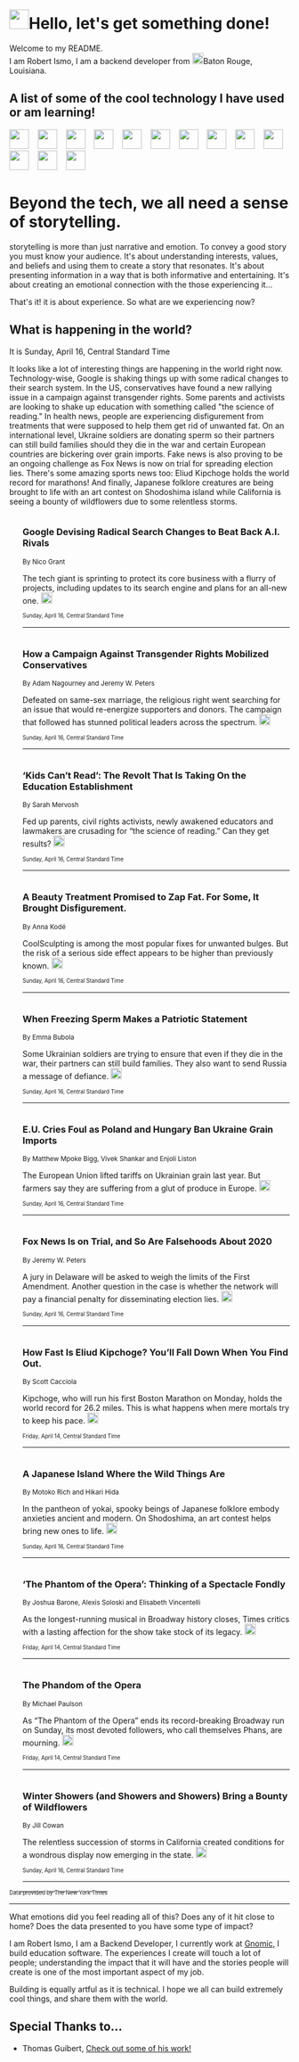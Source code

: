<h1><img src="https://emojis.slackmojis.com/emojis/images/1643514375/3493/hot-coffee.gif?1643514375" width="35"/>Hello, let's get something done!</h1>

<p>Welcome to my README.<br/>
I am Robert Ismo, I am a backend developer from <img src="https://emojis.slackmojis.com/emojis/images/1638395689/50435/moulin_rouge.png?1638395689" width="20"/>Baton Rouge, Louisiana.</p>
<h2>A list of some of the cool technology I have used or am learning!</h2>
<p>
<img src="https://emojis.slackmojis.com/emojis/images/1643516091/21142/meow_bongotap.gif?1643516091" width="35" alt="">
<img src="https://img.shields.io/badge/Favorite%20Frontend%20Framework-SvelteKit-f83903" alt="">
<img src="https://img.shields.io/badge/Second%20Favorite-Vue-40b581" alt="">
<img src="https://img.shields.io/badge/Most%20Used%20Runtime-Nodejs-78b061" alt="">
<img src="https://emojis.slackmojis.com/emojis/images/1643517416/34482/fire.gif?1643517416" width="35" alt="">
<img src="https://img.shields.io/badge/Javascript%20But%20Better-Typescript-0078ca" alt="">
<img src="https://img.shields.io/badge/Favorite%20Language-Elixir-3e244d" alt="">
<img src="https://img.shields.io/badge/Containerize%20Everything-Docker-6ac9ef" alt="">
<img src="https://emojis.slackmojis.com/emojis/images/1643514596/5999/meow_party.gif?1643514596" width="35" alt="">
<img src="https://img.shields.io/badge/API%20Love%20Language-Graphql-de32a5" alt="">
<img src="https://img.shields.io/badge/Our%20Favorite%20Version%20Controller-Git-e94f33" alt="">
<img src="https://img.shields.io/badge/Favorite%20Database-Redis-d42d1d" alt="">
<img src="https://emojis.slackmojis.com/emojis/images/1643514559/5584/deployparrot.gif?1643514559" width="35" alt="">
<img src="https://img.shields.io/badge/Container%20Interstate-RabbitMQ-f66200" alt="">
<img src="https://img.shields.io/badge/Gotta%20Learn-Kubernetes-316adf" alt="">
<img src="https://img.shields.io/badge/Really%20Mature%20Now-WASM-654fef" alt="">
<img src="https://emojis.slackmojis.com/emojis/images/1666642497/61942/dance_vibe.gif?1666642497" width="35" alt="">
<img src="https://img.shields.io/badge/For%20My%20M1-ARM64-657d96" alt="">
<img src="https://img.shields.io/badge/Loving%20This%20So%20Much-TailwindCSS-17bcb5" alt="">
<img src="https://img.shields.io/badge/Cool%20Build%20Tool-Vite-f9cb24" alt="">
<img src="https://emojis.slackmojis.com/emojis/images/1669231376/62819/working-on-it.gif?1669231376" width="35" alt="">
<img src="https://img.shields.io/badge/Fun%20and%20Easy%20Database-MongoDB-5f8c49" alt="">
<img src="https://img.shields.io/badge/JS%20Life%20Support-NPM-c73737" alt="">
<img src="https://img.shields.io/badge/I%20Liked%20It-DynamoDB-0073b9" alt="">
<img src="https://emojis.slackmojis.com/emojis/images/1643514045/46/question.gif?1643514045" width="35" alt="">
<img src="https://img.shields.io/badge/cool-React-60d6f9" alt="">
<img src="https://img.shields.io/badge/Future%20Big%20Project-Lambda-f37e00" alt="">
<img src="https://img.shields.io/badge/NPM%20But%20Better-PNPM-f1aa07" alt="">
<img src="https://emojis.slackmojis.com/emojis/images/1643514943/9662/fbwow.gif?1643514943" width="35" alt="">
<img src="https://img.shields.io/badge/First%20Language-C-662079" alt="">
<img src="https://img.shields.io/badge/Where%20I%20Deploy%20Frontend-Vercel-000000" alt="">
<img src="https://img.shields.io/badge/Who%20Does%20not%20Want%20an%20App-Swift-f9492a" alt="">
<img src="https://emojis.slackmojis.com/emojis/images/1643514058/151/javascript.png?1643514058" width="35" alt="">
<img src="https://img.shields.io/badge/cool-Python-fbd542" alt="">
<img src="https://img.shields.io/badge/Favorite%20Something-Stripe-656cdc" alt="">
<img src="https://img.shields.io/badge/Of%20Course-HTML5-ed6327" alt="">
<img src="https://emojis.slackmojis.com/emojis/images/1660415405/60731/bomb.gif?1660415405" width="35" alt="">
<img src="https://img.shields.io/badge/hate-CSS-2964ec" alt="">
<img src="https://img.shields.io/badge/Learning-CircleCI-141215" alt="">
<img src="https://img.shields.io/badge/Learning-Rust-fbbb3b" alt="">
<img src="https://emojis.slackmojis.com/emojis/images/1660415397/60712/writing-hand.gif?1660415397" width="35" alt="">
<img src="https://img.shields.io/badge/Dev%20Browser%20of%20Choice-Firefox-cc4e26" alt="">
<img src="https://img.shields.io/badge/Recoverying%20From%20Windows-UNIX-1781e3" alt="">
<img src="https://img.shields.io/badge/LOVE-LogSeq-90c1c2" alt="">
<img src="https://emojis.slackmojis.com/emojis/images/1643514066/223/kirby.gif?1643514066" width="35" alt="">
<img src="https://img.shields.io/badge/Daily%20Driver-MacOS-e6e6e8" alt="">
<img src="https://img.shields.io/badge/Git%20Server-Github-000000" alt="">
<img src="https://img.shields.io/badge/enjoyable-EC2-f17428" alt="">
<img src="https://emojis.slackmojis.com/emojis/images/1643514239/2069/excited.gif?1643514239" width="35" alt="">
</p>
<h1>Beyond the tech, we all need a sense of storytelling.</h1>
<p>storytelling is more than just narrative and emotion. To convey a good story you must know your audience. It's about understanding interests, values, and beliefs and using them to create a story that resonates. It's about presenting information in a way that is both informative and entertaining. It's about creating an emotional connection with the those experiencing it...</p>
<p>That's it! it is about experience. So what are we experiencing now?</p>
<h2>What is happening in the world?</h2>
<p>It is Sunday, April 16, Central Standard Time</p>
<p>
It looks like a lot of interesting things are happening in the world right now. Technology-wise, Google is shaking things up with some radical changes to their search system. In the US, conservatives have found a new rallying issue in a campaign against transgender rights. Some parents and activists are looking to shake up education with something called &quot;the science of reading.&quot; In health news, people are experiencing disfigurement from treatments that were supposed to help them get rid of unwanted fat. On an international level, Ukraine soldiers are donating sperm so their partners can still build families should they die in the war and certain European countries are bickering over grain imports. Fake news is also proving to be an ongoing challenge as Fox News is now on trial for spreading election lies. There&#39;s some amazing sports news too: Eliud Kipchoge holds the world record for marathons! And finally, Japanese folklore creatures are being brought to life with an art contest on Shodoshima island while California is seeing a bounty of wildflowers due to some relentless storms.</p>
<ol>
<img src="https://img.shields.io/badge/-technology-blue" alt="">
<h3>Google Devising Radical Search Changes to Beat Back A.I. Rivals</h3>
<sub>By Nico Grant</sub>
<p>The tech giant is sprinting to protect its core business with a flurry of projects, including updates to its search engine and plans for an all-new one.  <a href="https://nyti.ms/3oiEuvh"><img src="https://developer.nytimes.com/files/poweredby_nytimes_30b.png?v=1583354208352" height="20"></a></p>
<sub><sub>Sunday, April 16, Central Standard Time</sub></sub>
<hr/>
<img src="https://img.shields.io/badge/-us-blue" alt="">
<h3>How a Campaign Against Transgender Rights Mobilized Conservatives</h3>
<sub>By Adam Nagourney and Jeremy W. Peters</sub>
<p>Defeated on same-sex marriage, the religious right went searching for an issue that would re-energize supporters and donors. The campaign that followed has stunned political leaders across the spectrum.  <a href="https://nyti.ms/41bQmxL"><img src="https://developer.nytimes.com/files/poweredby_nytimes_30b.png?v=1583354208352" height="20"></a></p>
<sub><sub>Sunday, April 16, Central Standard Time</sub></sub>
<hr/>
<img src="https://img.shields.io/badge/-us-blue" alt="">
<h3>‘Kids Can’t Read’: The Revolt That Is Taking On the Education Establishment</h3>
<sub>By Sarah Mervosh</sub>
<p>Fed up parents, civil rights activists, newly awakened educators and lawmakers are crusading for “the science of reading.” Can they get results?  <a href="https://nyti.ms/41aS4zu"><img src="https://developer.nytimes.com/files/poweredby_nytimes_30b.png?v=1583354208352" height="20"></a></p>
<sub><sub>Sunday, April 16, Central Standard Time</sub></sub>
<hr/>
<img src="https://img.shields.io/badge/-health-blue" alt="">
<h3>A Beauty Treatment Promised to Zap Fat. For Some, It Brought Disfigurement.</h3>
<sub>By Anna Kodé</sub>
<p>CoolSculpting is among the most popular fixes for unwanted bulges. But the risk of a serious side effect appears to be higher than previously known.  <a href="https://nyti.ms/3mKkbGx"><img src="https://developer.nytimes.com/files/poweredby_nytimes_30b.png?v=1583354208352" height="20"></a></p>
<sub><sub>Sunday, April 16, Central Standard Time</sub></sub>
<hr/>
<img src="https://img.shields.io/badge/-world-blue" alt="">
<h3>When Freezing Sperm Makes a Patriotic Statement</h3>
<sub>By Emma Bubola</sub>
<p>Some Ukrainian soldiers are trying to ensure that even if they die in the war, their partners can still build families. They also want to send Russia a message of defiance.  <a href="https://nyti.ms/3mFTLG3"><img src="https://developer.nytimes.com/files/poweredby_nytimes_30b.png?v=1583354208352" height="20"></a></p>
<sub><sub>Sunday, April 16, Central Standard Time</sub></sub>
<hr/>
<img src="https://img.shields.io/badge/-world-blue" alt="">
<h3>E.U. Cries Foul as Poland and Hungary Ban Ukraine Grain Imports</h3>
<sub>By Matthew Mpoke Bigg, Vivek Shankar and Enjoli Liston</sub>
<p>The European Union lifted tariffs on Ukrainian grain last year. But farmers say they are suffering from a glut of produce in Europe.  <a href="https://nyti.ms/3ohnlSI"><img src="https://developer.nytimes.com/files/poweredby_nytimes_30b.png?v=1583354208352" height="20"></a></p>
<sub><sub>Sunday, April 16, Central Standard Time</sub></sub>
<hr/>
<img src="https://img.shields.io/badge/-business-blue" alt="">
<h3>Fox News Is on Trial, and So Are Falsehoods About 2020</h3>
<sub>By Jeremy W. Peters</sub>
<p>A jury in Delaware will be asked to weigh the limits of the First Amendment. Another question in the case is whether the network will pay a financial penalty for disseminating election lies.  <a href="https://nyti.ms/3mHWUF9"><img src="https://developer.nytimes.com/files/poweredby_nytimes_30b.png?v=1583354208352" height="20"></a></p>
<sub><sub>Sunday, April 16, Central Standard Time</sub></sub>
<hr/>
<img src="https://img.shields.io/badge/-sports-blue" alt="">
<h3>How Fast Is Eliud Kipchoge? You’ll Fall Down When You Find Out.</h3>
<sub>By Scott Cacciola</sub>
<p>Kipchoge, who will run his first Boston Marathon on Monday, holds the world record for 26.2 miles. This is what happens when mere mortals try to keep his pace.  <a href="https://nyti.ms/3KC9aiv"><img src="https://developer.nytimes.com/files/poweredby_nytimes_30b.png?v=1583354208352" height="20"></a></p>
<sub><sub>Friday, April 14, Central Standard Time</sub></sub>
<hr/>
<img src="https://img.shields.io/badge/-world-blue" alt="">
<h3>A Japanese Island Where the Wild Things Are</h3>
<sub>By Motoko Rich and Hikari Hida</sub>
<p>In the pantheon of yokai, spooky beings of Japanese folklore embody anxieties ancient and modern. On Shodoshima, an art contest helps bring new ones to life.  <a href="https://nyti.ms/3MNqvbc"><img src="https://developer.nytimes.com/files/poweredby_nytimes_30b.png?v=1583354208352" height="20"></a></p>
<sub><sub>Sunday, April 16, Central Standard Time</sub></sub>
<hr/>
<img src="https://img.shields.io/badge/-theater-blue" alt="">
<h3>‘The Phantom of the Opera’: Thinking of a Spectacle Fondly</h3>
<sub>By Joshua Barone, Alexis Soloski and Elisabeth Vincentelli</sub>
<p>As the longest-running musical in Broadway history closes, Times critics with a lasting affection for the show take stock of its legacy.  <a href="https://nyti.ms/41kFvRM"><img src="https://developer.nytimes.com/files/poweredby_nytimes_30b.png?v=1583354208352" height="20"></a></p>
<sub><sub>Friday, April 14, Central Standard Time</sub></sub>
<hr/>
<img src="https://img.shields.io/badge/-theater-blue" alt="">
<h3>The Phandom of the Opera</h3>
<sub>By Michael Paulson</sub>
<p>As “The Phantom of the Opera” ends its record-breaking Broadway run on Sunday, its most devoted followers, who call themselves Phans, are mourning.  <a href="https://nyti.ms/406yrHu"><img src="https://developer.nytimes.com/files/poweredby_nytimes_30b.png?v=1583354208352" height="20"></a></p>
<sub><sub>Friday, April 14, Central Standard Time</sub></sub>
<hr/>
<img src="https://img.shields.io/badge/-us-blue" alt="">
<h3>Winter Showers (and Showers and Showers) Bring a Bounty of Wildflowers</h3>
<sub>By Jill Cowan</sub>
<p>The relentless succession of storms in California created conditions for a wondrous display now emerging in the state.  <a href="https://nyti.ms/3KDoXO9"><img src="https://developer.nytimes.com/files/poweredby_nytimes_30b.png?v=1583354208352" height="20"></a></p>
<sub><sub>Sunday, April 16, Central Standard Time</sub></sub>
<hr/>
</ol>
<a href="https://developer.nytimes.com"><sub><sub>Data provided by The New York Times</sub></sub></a>
<hr/>
<p>What emotions did you feel reading all of this? Does any of it hit close to home? Does the data presented to you have some type of impact?</p>
<p>I am Robert Ismo, I am a Backend Developer, I currently work at <a href="https://gnomic.education/">Gnomic</a>, I build education software. The experiences I create will touch a lot of people; understanding the impact that it will have and the stories people will create is one of the most important aspect of my job.</p>
<p>Building is equally artful as it is technical. I hope we all can build extremely cool things, and share them with the world.</p>
<h2>Special Thanks to...</h2>
<ul>
<li>Thomas Guibert, <a href="https://github.com/thmsgbrt/thmsgbrt">Check out some of his work!</a></li>
</ul>